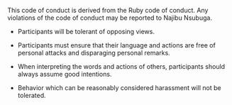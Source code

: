 This code of conduct is derived from the Ruby code of conduct. Any violations of the code of conduct may be reported to Najibu Nsubuga.

- Participants will be tolerant of opposing views.

- Participants must ensure that their language and actions are free of personal attacks and disparaging personal remarks.

- When interpreting the words and actions of others, participants should always assume good intentions.

- Behavior which can be reasonably considered harassment will not be tolerated.
